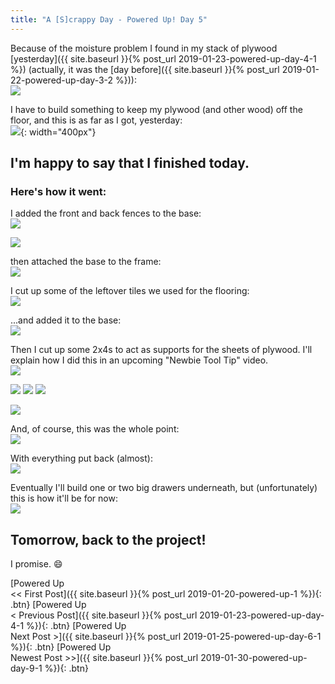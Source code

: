 ```yaml
---
title: "A [S]crappy Day - Powered Up! Day 5"
---
```

Because of the moisture problem I found in my stack of plywood [yesterday]({{ site.baseurl }}{% post_url 2019-01-23-powered-up-day-4-1 %}) (actually, it was the [day before]({{ site.baseurl }}{% post_url 2019-01-22-powered-up-day-3-2 %})):<br/>
![](/assets/images-posts/powered-up-day-05-1-01.jpg)

I have to build something to keep my plywood (and other wood) off the floor, and this is as far as I got, yesterday:<br/>
![](/assets/images-posts/powered-up-day-04-1-04.jpg){: width="400px"}

## I'm happy to say that I finished today.

### Here's how it went:

I added the front and back fences to the base:<br/>
![](/assets/images-posts/powered-up-day-05-1-02.jpg)

![](/assets/images-posts/powered-up-day-05-1-03.jpg)

then attached the base to the frame:<br/>
![](/assets/images-posts/powered-up-day-05-1-04.jpg)

I cut up some of the leftover tiles we used for the flooring:<br/>
![](/assets/images-posts/powered-up-day-05-1-05.jpg)

...and added it to the base:<br/>
![](/assets/images-posts/powered-up-day-05-1-06.jpg)

Then I cut up some 2x4s to act as supports for the sheets of plywood. I'll explain how I did this in an upcoming "Newbie Tool Tip" video.<br/>
![](/assets/images-posts/powered-up-day-05-1-07.jpg)

![](/assets/images-posts/powered-up-day-05-1-08.jpg) ![](/assets/images-posts/powered-up-day-05-1-09.jpg) ![](/assets/images-posts/powered-up-day-05-1-10.jpg)

![](/assets/images-posts/powered-up-day-05-1-11.jpg)

And, of course, this was the whole point:<br/>
![](/assets/images-posts/powered-up-day-05-1-12.jpg)

With everything put back (almost):<br/>
![](/assets/images-posts/powered-up-day-05-1-13.jpg)

Eventually I'll build one or two big drawers underneath, but (unfortunately) this is how it'll be for now:<br/>
![](/assets/images-posts/powered-up-day-05-1-14.jpg)

## Tomorrow, back to the project!

I promise. 😄

[Powered Up<br/><< First Post]({{ site.baseurl }}{% post_url 2019-01-20-powered-up-1 %}){: .btn}
[Powered Up<br/>< Previous Post]({{ site.baseurl }}{% post_url 2019-01-23-powered-up-day-4-1 %}){: .btn}
[Powered Up<br/>Next Post >]({{ site.baseurl }}{% post_url 2019-01-25-powered-up-day-6-1 %}){: .btn}
[Powered Up<br/>Newest Post >>]({{ site.baseurl }}{% post_url 2019-01-30-powered-up-day-9-1 %}){: .btn}
